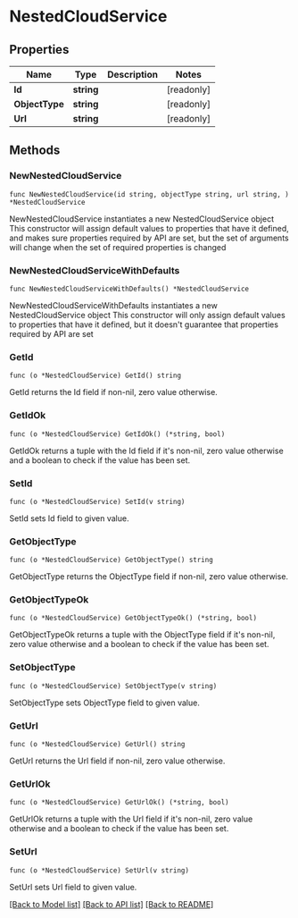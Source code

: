 # NestedCloudService

## Properties

Name | Type | Description | Notes
------------ | ------------- | ------------- | -------------
**Id** | **string** |  | [readonly] 
**ObjectType** | **string** |  | [readonly] 
**Url** | **string** |  | [readonly] 

## Methods

### NewNestedCloudService

`func NewNestedCloudService(id string, objectType string, url string, ) *NestedCloudService`

NewNestedCloudService instantiates a new NestedCloudService object
This constructor will assign default values to properties that have it defined,
and makes sure properties required by API are set, but the set of arguments
will change when the set of required properties is changed

### NewNestedCloudServiceWithDefaults

`func NewNestedCloudServiceWithDefaults() *NestedCloudService`

NewNestedCloudServiceWithDefaults instantiates a new NestedCloudService object
This constructor will only assign default values to properties that have it defined,
but it doesn't guarantee that properties required by API are set

### GetId

`func (o *NestedCloudService) GetId() string`

GetId returns the Id field if non-nil, zero value otherwise.

### GetIdOk

`func (o *NestedCloudService) GetIdOk() (*string, bool)`

GetIdOk returns a tuple with the Id field if it's non-nil, zero value otherwise
and a boolean to check if the value has been set.

### SetId

`func (o *NestedCloudService) SetId(v string)`

SetId sets Id field to given value.


### GetObjectType

`func (o *NestedCloudService) GetObjectType() string`

GetObjectType returns the ObjectType field if non-nil, zero value otherwise.

### GetObjectTypeOk

`func (o *NestedCloudService) GetObjectTypeOk() (*string, bool)`

GetObjectTypeOk returns a tuple with the ObjectType field if it's non-nil, zero value otherwise
and a boolean to check if the value has been set.

### SetObjectType

`func (o *NestedCloudService) SetObjectType(v string)`

SetObjectType sets ObjectType field to given value.


### GetUrl

`func (o *NestedCloudService) GetUrl() string`

GetUrl returns the Url field if non-nil, zero value otherwise.

### GetUrlOk

`func (o *NestedCloudService) GetUrlOk() (*string, bool)`

GetUrlOk returns a tuple with the Url field if it's non-nil, zero value otherwise
and a boolean to check if the value has been set.

### SetUrl

`func (o *NestedCloudService) SetUrl(v string)`

SetUrl sets Url field to given value.



[[Back to Model list]](../README.md#documentation-for-models) [[Back to API list]](../README.md#documentation-for-api-endpoints) [[Back to README]](../README.md)


